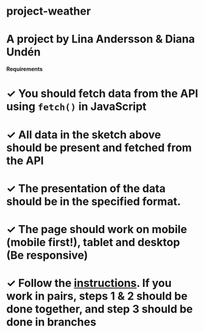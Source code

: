 # project-weather

# A project by Lina Andersson & Diana Undén

**Requirements**

# ✓ You should fetch data from the API using `fetch()` in JavaScript

# ✓ All data in the sketch above should be present and fetched from the API

# ✓ The presentation of the data should be in the specified format.

# ✓ The page should work on mobile (mobile first!), tablet and desktop (Be responsive)

# ✓ Follow the [instructions](https://github.com/Technigo/project-weather-app/blob/master/instructions.md). If you work in pairs, steps 1 & 2 should be done together, and step 3 should be done in branches
